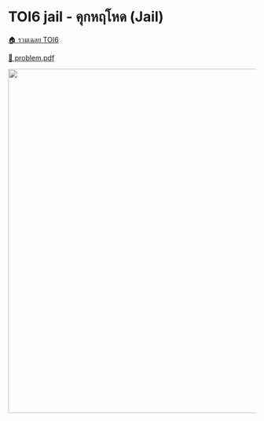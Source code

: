 <!-- @codegen_problem begin -->
# TOI6 jail - คุกหฤโหด (Jail)

[🏠 รวมเฉลย TOI6](../)

[💎 problem.pdf](./toi6_jail.pdf)

<img width="700" src="https://github.com/krist7599555/toi/assets/19445033/80c80822-7583-4bcd-a705-dae3eacdee85" />
<!-- @codegen_problem end -->
